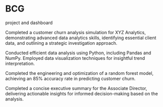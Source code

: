 # BCG

project and dashboard

Completed a customer churn analysis simulation for XYZ Analytics, demonstrating advanced data analytics skills, identifying essential client data, and outlining a strategic investigation approach.

Conducted efficient data analysis using Python, including Pandas and NumPy. Employed data visualization techniques for insightful trend interpretation.

Completed the engineering and optimization of a random forest model, achieving an 85% accuracy rate in predicting customer churn.

Completed a concise executive summary for the Associate Director, delivering actionable insights for informed decision-making based on the analysis.
